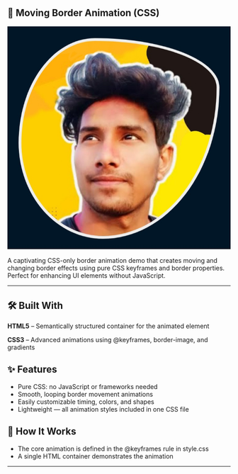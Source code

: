 ## 🎨 Moving Border Animation (CSS)
![Hero-Screenshot](https://raw.githubusercontent.com/Deepak-Kumar-Saini/Moving-Border-Animation-Css/refs/heads/main/Hero-Screenshot.jpg)

A captivating CSS-only border animation demo that creates moving and changing border effects using pure CSS keyframes and border properties. Perfect for enhancing UI elements without JavaScript.

---
## 🛠️ Built With
**HTML5** – Semantically structured container for the animated element

**CSS3** – Advanced animations using @keyframes, border-image, and gradients

## ✨ Features
- Pure CSS: no JavaScript or frameworks needed
- Smooth, looping border movement animations
- Easily customizable timing, colors, and shapes
- Lightweight — all animation styles included in one CSS file

## 🧩 How It Works
- The core animation is defined in the @keyframes rule in style.css
- A single HTML container demonstrates the animation

---

